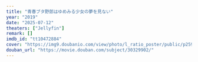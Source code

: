 ```yaml
---
title: "青春ブタ野郎はゆめみる少女の夢を見ない"
year: "2019"
date: "2025-07-12"
theaters: ["Jellyfin"]
remark: []
imdb_id: "tt10472884"
cover: "https://img9.doubanio.com/view/photo/l_ratio_poster/public/p2597748316.jpg"
douban_url: "https://movie.douban.com/subject/30329902/"
---
```

